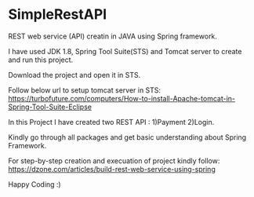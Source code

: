 # SimpleRestAPI
REST web service (API) creatin in JAVA using Spring framework.

I have used JDK 1.8, Spring Tool Suite(STS) and Tomcat server to create and run this project.

Download the project and open it in STS.

Follow below url to setup tomcat server in STS:
https://turbofuture.com/computers/How-to-install-Apache-tomcat-in-Spring-Tool-Suite-Eclipse

In this Project I have created two REST API : 1)Payment 2)Login.

Kindly go through all packages and get basic understanding about Spring Framework.

For step-by-step creation and execuation of project kindly follow:
https://dzone.com/articles/build-rest-web-service-using-spring


Happy Coding :)
